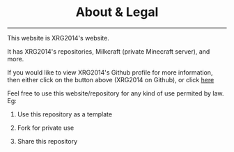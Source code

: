 <h1 align="center"><b> About & Legal </b></h1>

___

This website is XRG2014's website.

It has XRG2014's repositories, Milkcraft (private Minecraft server), and more.

If you would like to view XRG2014's Github profile for more information, then either click on the button above (XRG2014 on Github), or click <a href="https://github.com/XRG2014" target="_blank">here</a>

Feel free to use this website/repository for any kind of use permited by law. Eg:

  1. Use this repository as a template
  
  2. Fork for private use
  
  3. Share this repository
